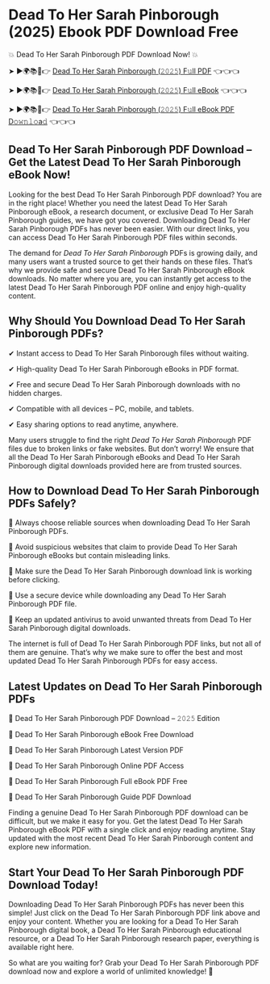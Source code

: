 # Dead To Her Sarah Pinborough (2025) Ebook PDF Download Free

💥 Dead To Her Sarah Pinborough PDF Download Now! 💥

➤ ►🌍📚📱👉 [Dead To Her Sarah Pinborough (𝟸𝟶𝟸𝟻) F𝚞ll PDF](https://getpdf.xyz/dead-to-her-sarah-pinborough) 👈👈👈


➤ ►🌍📚📱👉 [Dead To Her Sarah Pinborough (𝟸𝟶𝟸𝟻) F𝚞ll eBook](https://getpdf.xyz/dead-to-her-sarah-pinborough) 👈👈👈


➤ ►🌍📚📱👉 [Dead To Her Sarah Pinborough (𝟸𝟶𝟸𝟻) F𝚞ll eBook PDF D𝚘𝚠𝚗𝚕𝚘a𝚍](https://getpdf.xyz/dead-to-her-sarah-pinborough) 👈👈👈


## Dead To Her Sarah Pinborough PDF Download – Get the Latest Dead To Her Sarah Pinborough eBook Now!

Looking for the best Dead To Her Sarah Pinborough PDF download? You are in the right place! Whether you need the latest Dead To Her Sarah Pinborough eBook, a research document, or exclusive Dead To Her Sarah Pinborough guides, we have got you covered. Downloading Dead To Her Sarah Pinborough PDFs has never been easier. With our direct links, you can access Dead To Her Sarah Pinborough PDF files within seconds.

The demand for *Dead To Her Sarah Pinborough* PDFs is growing daily, and many users want a trusted source to get their hands on these files. That’s why we provide safe and secure Dead To Her Sarah Pinborough eBook downloads. No matter where you are, you can instantly get access to the latest Dead To Her Sarah Pinborough PDF online and enjoy high-quality content.

## Why Should You Download Dead To Her Sarah Pinborough PDFs?

✔ Instant access to Dead To Her Sarah Pinborough files without waiting.

✔ High-quality Dead To Her Sarah Pinborough eBooks in PDF format.

✔ Free and secure Dead To Her Sarah Pinborough downloads with no hidden charges.

✔ Compatible with all devices – PC, mobile, and tablets.

✔ Easy sharing options to read anytime, anywhere.

Many users struggle to find the right *Dead To Her Sarah Pinborough* PDF files due to broken links or fake websites. But don’t worry! We ensure that all the Dead To Her Sarah Pinborough eBooks and Dead To Her Sarah Pinborough digital downloads provided here are from trusted sources.

## How to Download Dead To Her Sarah Pinborough PDFs Safely?

📌 Always choose reliable sources when downloading Dead To Her Sarah Pinborough PDFs.

📌 Avoid suspicious websites that claim to provide Dead To Her Sarah Pinborough eBooks but contain misleading links.

📌 Make sure the Dead To Her Sarah Pinborough download link is working before clicking.

📌 Use a secure device while downloading any Dead To Her Sarah Pinborough PDF file.

📌 Keep an updated antivirus to avoid unwanted threats from Dead To Her Sarah Pinborough digital downloads.

The internet is full of Dead To Her Sarah Pinborough PDF links, but not all of them are genuine. That’s why we make sure to offer the best and most updated Dead To Her Sarah Pinborough PDFs for easy access.

## Latest Updates on Dead To Her Sarah Pinborough PDFs

🔹 Dead To Her Sarah Pinborough PDF Download – 𝟸𝟶𝟸𝟻 Edition

🔹 Dead To Her Sarah Pinborough eBook Free Download

🔹 Dead To Her Sarah Pinborough Latest Version PDF

🔹 Dead To Her Sarah Pinborough Online PDF Access

🔹 Dead To Her Sarah Pinborough Full eBook PDF Free

🔹 Dead To Her Sarah Pinborough Guide PDF Download

Finding a genuine Dead To Her Sarah Pinborough PDF download can be difficult, but we make it easy for you. Get the latest Dead To Her Sarah Pinborough eBook PDF with a single click and enjoy reading anytime. Stay updated with the most recent Dead To Her Sarah Pinborough content and explore new information.

## Start Your Dead To Her Sarah Pinborough PDF Download Today!

Downloading Dead To Her Sarah Pinborough PDFs has never been this simple! Just click on the Dead To Her Sarah Pinborough PDF link above and enjoy your content. Whether you are looking for a Dead To Her Sarah Pinborough digital book, a Dead To Her Sarah Pinborough educational resource, or a Dead To Her Sarah Pinborough research paper, everything is available right here.

So what are you waiting for? Grab your Dead To Her Sarah Pinborough PDF download now and explore a world of unlimited knowledge! 🚀